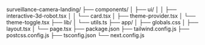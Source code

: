 surveillance-camera-landing/
├── components/
│   ├── ui/
│   │   ├── interactive-3d-robot.tsx
│   │   └── card.tsx
│   ├── theme-provider.tsx
│   └── theme-toggle.tsx
├── lib/
│   └── utils.ts
├── app/
│   ├── globals.css
│   ├── layout.tsx
│   └── page.tsx
├── package.json
├── tailwind.config.js
├── postcss.config.js
├── tsconfig.json
└── next.config.js

